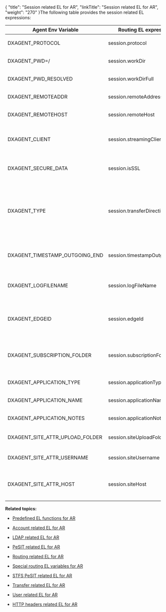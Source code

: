 {
    "title": "Session related EL for AR",
    "linkTitle": "Session related EL for AR",
    "weight": "270"
}The following table provides the session related EL expressions:

<table cellspacing="0">
   <col/>
   <col/>
   <col/>
   <thead>
      <tr>
         <th>Agent Env Variable</th>
         <th>Routing EL expression</th>
         <th>Example</th>
      </tr>
   </thead>
   <tbody>
      <tr>
         <td>
            <p>DXAGENT_PROTOCOL</p>
         </td>
         <td>
            <p>session.protocol</p>
         </td>
         <td><code>${session.protocol eq 'http'}</code> 
					- returns <code>true</code>         </td>
      </tr>
      <tr>
         <td>
            <p>DXAGENT_PWD=/</p>
         </td>
         <td>
            <p>session.workDir</p>
         </td>
         <td><code>${concat(transfer.targetDir.substring(0,1), leadingFolder(session.workDir)) eq transfer.targetDir}</code> - returns <code>true</code>         </td>
      </tr>
      <tr>
         <td>
            <p>DXAGENT_PWD_RESOLVED</p>
         </td>
         <td>
            <p>session.workDirFull</p>
         </td>
         <td><code>${session.workDirFull.substring(13,15) eq account.businessUnit.name}</code> - returns <code>true</code>         </td>
      </tr>
      <tr>
         <td>
            <p>DXAGENT_REMOTEADDR</p>
         </td>
         <td>
            <p>session.remoteAddress</p>
         </td>
         <td><code>${session.remoteAddress eq session.remoteHost}</code>
         </td>
      </tr>
      <tr>
         <td>
            <p>DXAGENT_REMOTEHOST</p>
         </td>
         <td>
            <p>session.remoteHost</p>
         </td>
         <td>
            <p><code>${session.remoteHost.matches('10.*')}</code>
</p>
         </td>
      </tr>
      <tr>
         <td>
            <p>DXAGENT_CLIENT</p>
         </td>
         <td>
            <p>session.streamingClient</p>
         </td>
         <td>
            <p><code>${session.streamingClient eq 'httpd'}</code>
</p>
            <p><code>${extract(session.streamingClient,'d',1) eq session.protocol} </code>
</p>
         </td>
      </tr>
      <tr>
         <td>
            <p>DXAGENT_SECURE_DATA</p>
         </td>
         <td>
            <p>session.isSSL</p>
         </td>
         <td>
            <p><code>${session.isSSL}</code>
</p>
            <p><code>${!session.isSSL}</code>
</p>
         </td>
      </tr>
      <tr>
         <td>
            <p>DXAGENT_TYPE</p>
         </td>
         <td>
            <p>session.transferDirection</p>
         </td>
         <td>
            <p> The direction of the transfer configuration. </p>
            <p>Values: </p>
            <ul>
               <li> <code>0</code> indicates a transfer from an account to the application.                </li>
               <li> <code>1</code> indicates a transfer from the application to an account.               </li>
            </ul>
         </td>
      </tr>
      <tr>
         <td>
            <p>DXAGENT_TIMESTAMP_OUTGOING_END</p>
         </td>
         <td>
            <p>session.timestampOutgoingEnd</p>
         </td>
         <td>
            <p><code>${session.timestampOutgoingEnd}</code> - the  timestamp for events with outgoing type and trigger end.</p>
         </td>
      </tr>
      <tr>
         <td>
            <p>DXAGENT_LOGFILENAME</p>
         </td>
         <td>
            <p>session.logFileName</p>
         </td>
         <td>
            <p><code>${session.logFileName}</code> - the log file name. This will be used by runas utility on Unix to redirect stderr.</p>
         </td>
      </tr>
      <tr>
         <td>
            <p>DXAGENT_EDGEID</p>
         </td>
         <td>
            <p>session.edgeId</p>
         </td>
         <td>
            <p><code>${session.edgeId}</code> - the identifier of the current <span>SecureTransport</span> Edge. The Edge identification string is set in the protocol server's configuration file(s).</p>
         </td>
      </tr>
      <tr>
         <td>
            <p>DXAGENT_SUBSCRIPTION_FOLDER</p>
         </td>
         <td>
            <p>session.subscriptionFolder</p>
         </td>
         <td>
            <p><code>${session.subscriptionFolder}</code> - the subscription folder in the form of a POSIX-style path relative to the user home directory. This value represents the client path.</p>
         </td>
      </tr>
      <tr>
         <td>
            <p>DXAGENT_APPLICATION_TYPE</p>
         </td>
         <td>
            <p>session.applicationType</p>
         </td>
         <td><code>${session.applicationType}</code> - a string that identifies application type.         </td>
      </tr>
      <tr>
         <td>
            <p>DXAGENT_APPLICATION_NAME</p>
         </td>
         <td>
            <p>session.applicationName</p>
         </td>
         <td><code>${session.applicationName}</code> - the name of the application instance.         </td>
      </tr>
      <tr>
         <td>
            <p>DXAGENT_APPLICATION_NOTES</p>
         </td>
         <td>
            <p>session.applicationNotes</p>
         </td>
         <td><code>${session.applicationNotes}</code> - notes associated with the application instance.         </td>
      </tr>
      <tr>
         <td>
            <p>DXAGENT_SITE_ATTR_UPLOAD_FOLDER</p>
         </td>
         <td>
            <p>session.siteUploadFolder
                        </p>
         </td>
         <td><code>${session.siteUploadFolder} </code>- the upload folder specifies the directory on the remote server where the uploaded files are placed.         </td>
      </tr>
      <tr>
         <td>
            <p>DXAGENT_SITE_ATTR_USERNAME</p>
         </td>
         <td>
            <p>session.siteUsername</p>
         </td>
         <td><code>${session.siteUsername} </code>- the username presented to the remote server for authentication; optional Site attribute.         </td>
      </tr>
      <tr>
         <td>
            <p>DXAGENT_SITE_ATTR_HOST</p>
         </td>
         <td>
            <p>session.siteHost</p>
         </td>
         <td><code>${session.siteHost}</code> - the remote host represented by the site. If absent, the site does not establish a connection to the remote host. An example of that is the Folder Monitor site.         </td>
      </tr>
   </tbody>
</table>

**Related topics:**

-   [Predefined EL functions for AR](../r_st_predefined_el_functions)
-   [Account related EL for AR](../r_st_account_related)
-   [LDAP related EL for AR](../r_st_ldap_related)
-   [PeSIT related EL for AR](../r_st_pesit_related)
-   [Routing related EL for AR](../r_st_routing_related)
-   [Special routing EL variables for AR](../r_st_special_routing_variables)
-   [STFS PeSIT related EL for AR](../r_st_stfs_pesit_related)
-   [Transfer related EL for AR](../r_st_transfer_related)
-   [User related EL for AR](../r_st_user_related)
-   [HTTP headers related EL for AR](../r_st_http_headers)

